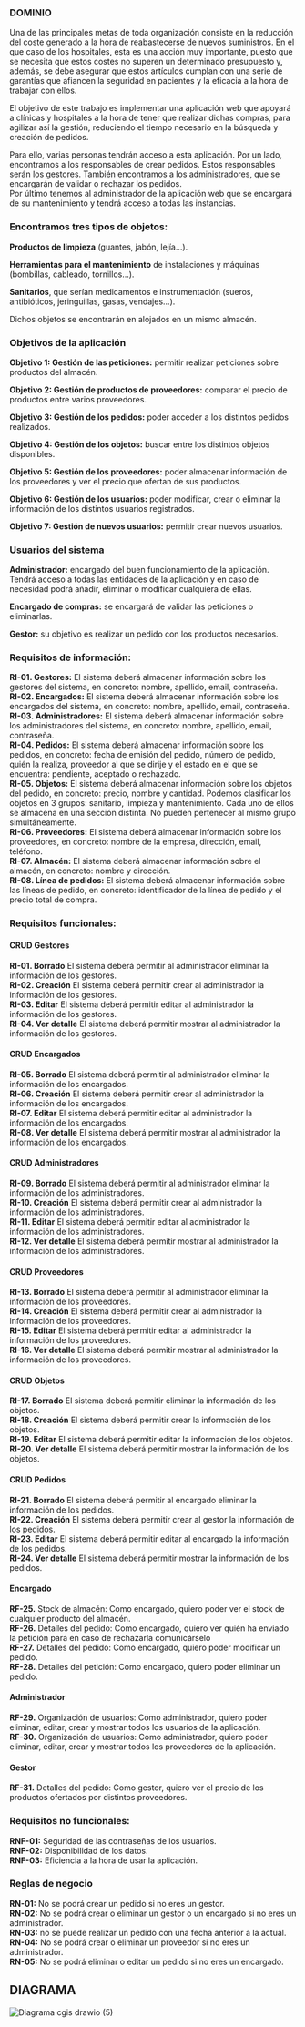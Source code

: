 ### DOMINIO<br />

Una de las principales metas de toda organización consiste en la reducción del coste generado a la hora de reabastecerse de nuevos suministros. En el que caso de los hospitales, esta es una acción muy importante, puesto que se necesita que estos costes no superen un determinado presupuesto y, además, se debe asegurar que estos artículos cumplan con una serie de garantías que afiancen la seguridad en pacientes y la eficacia a la hora de trabajar con ellos.<br />

El objetivo de este trabajo es implementar una aplicación web que apoyará a clínicas y hospitales a la hora de tener que realizar dichas compras, para agilizar así la gestión, reduciendo el tiempo necesario en la búsqueda y creación de pedidos.<br />

Para ello, varias personas tendrán acceso a esta aplicación. Por un lado, encontramos a los responsables de crear pedidos. Estos responsables serán los gestores. También encontramos a los administradores, que se encargarán de validar o rechazar los pedidos.<br />
Por último tenemos al administrador de la aplicación web que se encargará de su mantenimiento y tendrá acceso a todas las instancias.<br />

### Encontramos tres tipos de objetos: <br />
**Productos de limpieza** (guantes, jabón, lejía…). <br />

**Herramientas para el mantenimiento** de instalaciones y máquinas (bombillas, cableado, tornillos…). <br />

**Sanitarios**, que serían medicamentos e instrumentación (sueros, antibióticos, jeringuillas, gasas, vendajes…).  <br />

Dichos objetos se encontrarán en alojados en un mismo almacén.<br />


### Objetivos de la aplicación<br />

**Objetivo 1: Gestión de las peticiones:** permitir realizar peticiones sobre productos del almacén.<br />

**Objetivo 2: Gestión de productos de proveedores:** comparar el precio de productos entre varios proveedores.<br />

**Objetivo 3: Gestión de los pedidos:** poder acceder a los distintos pedidos realizados.<br />

**Objetivo 4: Gestión de los objetos:** buscar entre los distintos objetos disponibles.<br />

**Objetivo 5: Gestión de los proveedores:** poder almacenar información de los proveedores y ver el precio que ofertan de sus productos.<br />

**Objetivo 6: Gestión de los usuarios:** poder modificar, crear o eliminar la información de los distintos usuarios registrados.<br />

**Objetivo 7: Gestión de nuevos usuarios:** permitir crear nuevos usuarios.<br />

### Usuarios del sistema <br />

**Administrador:** encargado del buen funcionamiento de la aplicación. Tendrá acceso a todas las entidades de la aplicación y en caso de necesidad podrá añadir, eliminar o modificar cualquiera de ellas.<br />

**Encargado de compras:** se encargará de validar las peticiones o eliminarlas.<br />

**Gestor:** su objetivo es realizar un pedido con los productos necesarios.<br />


### Requisitos de información:<br />
**RI-01. Gestores:** El sistema deberá almacenar información sobre los gestores del sistema, en concreto: nombre, apellido, email, contraseña.<br />
**RI-02. Encargados:** El sistema deberá almacenar información sobre los encargados del sistema, en concreto: nombre, apellido, email, contraseña.<br />
**RI-03. Administradores:** El sistema deberá almacenar información sobre los administradores del sistema, en concreto: nombre, apellido, email, contraseña.<br />
**RI-04. Pedidos:** El sistema deberá almacenar información sobre los pedidos, en concreto: fecha de emisión del pedido, número de pedido, quién la realiza, proveedor al que se dirije y el estado en el que se encuentra: pendiente, aceptado o rechazado.<br />
**RI-05. Objetos:**  El sistema deberá almacenar información sobre los objetos del pedido, en concreto: precio, nombre y cantidad. Podemos clasificar los objetos en 3 grupos: sanitario, limpieza y mantenimiento. Cada uno de ellos se almacena en una sección distinta. No pueden pertenecer al mismo grupo simultáneamente.<br />
**RI-06. Proveedores:**  El sistema deberá almacenar información sobre los proveedores, en concreto: nombre de la empresa, dirección, email, teléfono.<br />
**RI-07. Almacén:**  El sistema deberá almacenar información sobre el almacén, en concreto: nombre y dirección.<br />
**RI-08. Línea de pedidos:** El sistema deberá almacenar información sobre las líneas de pedido, en concreto: identificador de la línea de pedido y el precio total de compra.


### Requisitos funcionales: <br />

#### CRUD Gestores
**RI-01. Borrado** El sistema deberá permitir al administrador eliminar la información de los gestores.<br />
**RI-02. Creación** El sistema deberá permitir crear al administrador la información de los gestores.<br />
**RI-03. Editar** El sistema deberá permitir editar al administrador la información de los gestores.<br />
**RI-04. Ver detalle** El sistema deberá permitir mostrar al administrador la información de los gestores.<br />

#### CRUD Encargados
**RI-05. Borrado** El sistema deberá permitir al administrador eliminar la información de los encargados.<br />
**RI-06. Creación** El sistema deberá permitir crear al administrador la información de los encargados.<br />
**RI-07. Editar** El sistema deberá permitir editar al administrador la información de los encargados.<br />
**RI-08. Ver detalle** El sistema deberá permitir mostrar al administrador la información de los encargados.<br />

#### CRUD Administradores
**RI-09. Borrado** El sistema deberá permitir al administrador eliminar la información de los administradores.<br />
**RI-10. Creación** El sistema deberá permitir crear al administrador la información de los administradores.<br />
**RI-11. Editar** El sistema deberá permitir editar al administrador la información de los administradores.<br />
**RI-12. Ver detalle** El sistema deberá permitir mostrar al administrador la información de los administradores.<br />

#### CRUD Proveedores
**RI-13. Borrado** El sistema deberá permitir al administrador eliminar la información de los proveedores.<br />
**RI-14. Creación** El sistema deberá permitir crear al administrador la información de los proveedores.<br />
**RI-15. Editar** El sistema deberá permitir editar al administrador la información de los proveedores.<br />
**RI-16. Ver detalle** El sistema deberá permitir mostrar al administrador la información de los proveedores.<br />

#### CRUD Objetos
**RI-17. Borrado** El sistema deberá permitir eliminar la información de los objetos.<br />
**RI-18. Creación** El sistema deberá permitir crear la información de los objetos.<br />
**RI-19. Editar** El sistema deberá permitir editar la información de los objetos.<br />
**RI-20. Ver detalle** El sistema deberá permitir mostrar la información de los objetos.<br />

#### CRUD Pedidos
**RI-21. Borrado** El sistema deberá permitir al encargado eliminar la información de los pedidos.<br />
**RI-22. Creación** El sistema deberá permitir crear al gestor la información de los pedidos.<br />
**RI-23. Editar** El sistema deberá permitir editar al encargado la información de los pedidos.<br />
**RI-24. Ver detalle** El sistema deberá permitir mostrar la información de los pedidos.<br />

#### Encargado
**RF-25.** Stock de almacén: Como encargado, quiero poder ver el stock de cualquier producto del almacén.<br />
**RF-26.** Detalles del pedido: Como encargado, quiero ver quién ha enviado la petición para en caso de rechazarla comunicárselo <br />
**RF-27.** Detalles del pedido: Como encargado, quiero poder modificar un pedido.<br />
**RF-28.** Detalles del petición: Como encargado, quiero poder eliminar un pedido.<br />

#### Administrador
**RF-29.** Organización de usuarios: Como administrador, quiero poder eliminar, editar, crear y mostrar todos los usuarios de la aplicación.<br />
**RF-30.** Organización de usuarios: Como administrador, quiero poder eliminar, editar, crear y mostrar todos los proveedores de la aplicación.<br />

#### Gestor
**RF-31.** Detalles del pedido: Como gestor, quiero ver el precio de los productos ofertados por distintos proveedores.<br />


### Requisitos no funcionales:<br />
**RNF-01:** Seguridad de las contraseñas de los usuarios.<br />
**RNF-02:** Disponibilidad de los datos.<br />
**RNF-03:** Eficiencia a la hora de usar la aplicación.<br />

### Reglas de negocio<br />
**RN-01:** No se podrá crear un pedido si no eres un gestor.<br />
**RN-02:** No se podrá crear o eliminar un gestor o un encargado si no eres un administrador.<br />
**RN-03:** no se puede realizar un pedido con una fecha anterior a la actual. <br />
**RN-04:** No se podrá crear o eliminar un proveedor si no eres un administrador.<br />
**RN-05:** No se podrá eliminar o editar un pedido si no eres un encargado.

## DIAGRAMA

![Diagrama cgis drawio (5)](https://github.com/CGIS-2023/proyecto-cgis-2023-migharjim/assets/126070979/156fdd04-1ae3-4d36-8a2d-ab2258d1ade1)



